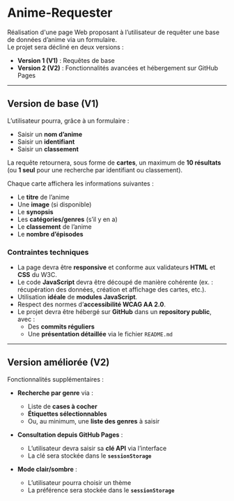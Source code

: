 # Anime-Requester

Réalisation d'une page Web proposant à l’utilisateur de requêter une base de données d’anime via un formulaire.  
Le projet sera décliné en deux versions :

- **Version 1 (V1)** : Requêtes de base  
- **Version 2 (V2)** : Fonctionnalités avancées et hébergement sur GitHub Pages

---

## Version de base (V1)

L’utilisateur pourra, grâce à un formulaire :

- Saisir un **nom d’anime**
- Saisir un **identifiant**
- Saisir un **classement**

La requête retournera, sous forme de **cartes**, un maximum de **10 résultats** (ou **1 seul** pour une recherche par identifiant ou classement).

Chaque carte affichera les informations suivantes :

- Le **titre** de l’anime  
- Une **image** (si disponible)  
- Le **synopsis**  
- Les **catégories/genres** (s’il y en a)  
- Le **classement** de l’anime  
- Le **nombre d’épisodes**

### Contraintes techniques

- La page devra être **responsive** et conforme aux validateurs **HTML** et **CSS** du W3C.
- Le code **JavaScript** devra être découpé de manière cohérente (ex. : récupération des données, création et affichage des cartes, etc.).
- Utilisation **idéale** de **modules JavaScript**.
- Respect des normes d’**accessibilité WCAG AA 2.0**.
- Le projet devra être hébergé sur **GitHub** dans un **repository public**, avec :
  - Des **commits réguliers**
  - Une **présentation détaillée** via le fichier `README.md`

---

## Version améliorée (V2)

Fonctionnalités supplémentaires :

- **Recherche par genre** via :
  - Liste de **cases à cocher**
  - **Étiquettes sélectionnables**
  - Ou, au minimum, une **liste des genres** à saisir

- **Consultation depuis GitHub Pages** :
  - L’utilisateur devra saisir sa **clé API** via l’interface
  - La clé sera stockée dans le **`sessionStorage`**

- **Mode clair/sombre** :
  - L’utilisateur pourra choisir un thème
  - La préférence sera stockée dans le **`sessionStorage`**
